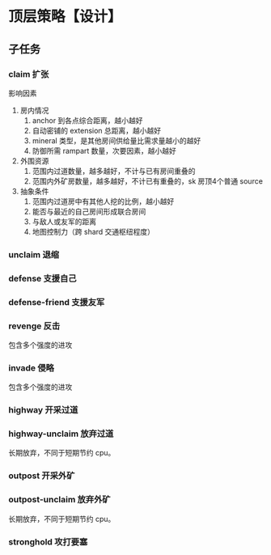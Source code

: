 # 顶层策略【设计】

## 子任务
### claim 扩张  
影响因素
1. 房内情况
	1. anchor 到各点综合距离，越小越好
	2. 自动密铺的 extension 总距离，越小越好
	3. mineral 类型，是其他房间供给量比需求量越小的越好
	4. 防御所需 rampart 数量，次要因素，越小越好
2. 外围资源
	1. 范围内过道数量，越多越好，不计与已有房间重叠的
	2. 范围内外矿房数量，越多越好，不计已有重叠的，sk 房顶4个普通 source
3. 抽象条件
	1. 范围内过道房中有其他人挖的比例，越小越好
	2. 能否与最近的自己房间形成联合房间
	3. 与敌人或友军的距离
	4. 地图控制力（跨 shard 交通枢纽程度）
	
### unclaim 退缩

### defense 支援自己

### defense-friend 支援友军

### revenge 反击
包含多个强度的进攻

### invade 侵略
包含多个强度的进攻

### highway 开采过道

### highway-unclaim 放弃过道
长期放弃，不同于短期节约 cpu。

### outpost 开采外矿

### outpost-unclaim 放弃外矿
长期放弃，不同于短期节约 cpu。

### stronghold 攻打要塞



 